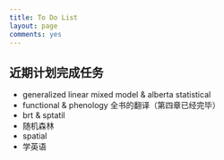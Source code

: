 ```yaml
---
title: To Do List
layout: page
comments: yes
---
```


## 近期计划完成任务

* generalized linear mixed model & alberta statistical
* functional & phenology 全书的翻译（第四章已经完毕）
* brt & sptatil 
* 随机森林 
* spatial 
* 学英语
